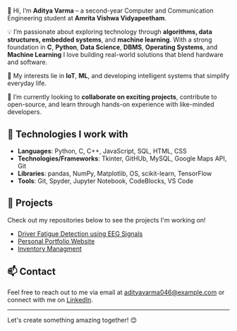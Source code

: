 # 
👋 Hi, I’m **Aditya Varma** – a second-year Computer and Communication Engineering student at **Amrita Vishwa Vidyapeetham**.

💡 I’m passionate about exploring technology through **algorithms, data structures, embedded systems**, and **machine learning**. With a strong foundation in **C**, **Python**, **Data Science**, **DBMS**, **Operating Systems**, and **Machine Learning** I love building real-world solutions that blend hardware and software.

🔗 My interests lie in **IoT**, **ML**, and developing intelligent systems that simplify everyday life.

🤝 I’m currently looking to **collaborate on exciting projects**, contribute to open-source, and learn through hands-on experience with like-minded developers.


## 🔧 Technologies I work with

- **Languages**: Python, C, C++, JavaScript, SQL, HTML, CSS
- **Technologies/Frameworks**:  Tkinter, GitHUb, MySQL, Google Maps API, Git
- **Libraries**: pandas, NumPy, Matplotlib, OS, scikit-learn, TensorFlow
- **Tools**: Git, Spyder, Jupyter Notebook, CodeBlocks, VS Code

## 🚀 Projects
Check out my repositories below to see the projects I'm working on!

- [Driver Fatigue Detection using EEG Signals](https://github.com/justvarma/Fatigue_Detection)  
- [Personal Portfolio Website](https://github.com/justvarma/Portfolio)
- [Inventory Managment](https://github.com/justvarma/Inventory_managment)

## 📫 Contact
Feel free to reach out to me via email at [adityavarma046@example.com](mailto:adityavarma046@gmail.com) or connect with me on [LinkedIn](https://www.linkedin.com/in/aditya-varma-52a6b7271/).

---

Let's create something amazing together! 😊

